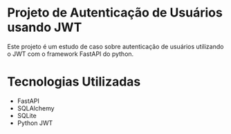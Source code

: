 # Projeto de Autenticação de Usuários usando JWT

Este projeto é um estudo de caso sobre autenticação de usuários utilizando o
JWT com o framework FastAPI do python.

# Tecnologias Utilizadas

- FastAPI
- SQLAlchemy
- SQLite
- Python JWT
